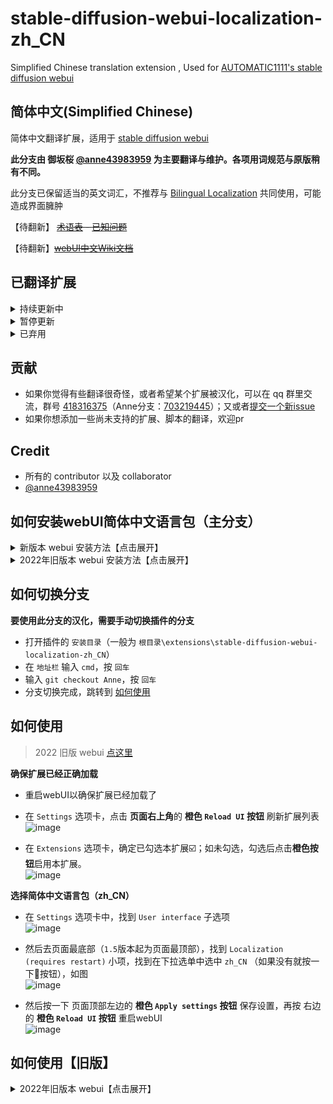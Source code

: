 # stable-diffusion-webui-localization-zh_CN
Simplified Chinese translation extension , Used for [AUTOMATIC1111's stable diffusion webui](https://github.com/AUTOMATIC1111/stable-diffusion-webui)

## 简体中文(Simplified Chinese)
简体中文翻译扩展，适用于 [stable diffusion webui](https://github.com/AUTOMATIC1111/stable-diffusion-webui)

**此分支由 御坂桜 [@anne43983959](https://github.com/anne43983959) 为主要翻译与维护。各项用词规范与原版稍有不同。**

此分支已保留适当的英文词汇，不推荐与 [Bilingual Localization](https://github.com/journey-ad/sd-webui-bilingual-localization) 共同使用，可能造成界面臃肿 


【待翻新】 ~~[术语表](Terminology.md) - [已知问题](Known-Bug.md)~~

【待翻新】~~[webUI中文Wiki文档](https://github.com/dtlnor/stable-diffusion-webui-localization-zh_CN/wiki)~~

## 已翻译扩展
<details>
  <summary>持续更新中</summary>

  - [x] [composable-lora / LoRA修饰限制](https://github.com/a2569875/stable-diffusion-webui-composable-lora)  
  - [x] [controlnet / 扩散控制网络](https://github.com/Mikubill/sd-webui-controlnet)  
  - [x] [images-browser / 图库浏览器](https://github.com/AlUlkesh/stable-diffusion-webui-images-browser)  
  - [x] [Multidiffusion / 分块多重扩散](https://github.com/pkuliyi2015/multidiffusion-upscaler-for-automatic1111)  
  - [x] [tagcomplete / tag自动补全](https://github.com/DominikDoom/a1111-sd-webui-tagcomplete)  
  - [x] [two-shot/latent couple / 画面分区(Latent Couple)](https://github.com/ashen-sensored/stable-diffusion-webui-two-shot)  
  - [x] [Civitai-Helper / C站助手](https://github.com/butaixianran/Stable-Diffusion-Webui-Civitai-Helper)  
  - [x] [kitchen-theme / Kitchen 主题](https://github.com/canisminor1990/sd-web-ui-kitchen-theme)  
  - [x] [prompt-all-in-one / 提示词管理](https://github.com/Physton/sd-webui-prompt-all-in-one)  
  - [x] [lora-block-weight / LoRA权重分层设置插件](https://github.com/hako-mikan/sd-webui-lora-block-weight)  
  - [x] [zoomimage / 页内图片浏览缩放控件](https://github.com/viyiviyi/stable-diffusion-webui-zoomimage)  
  - [x] [sd_shutdown_button / 一键退出按钮](https://github.com/EnsignMK/sd_shutdown_button)  
  - [x] [Toolkit / 模型工具包](https://github.com/arenasys/stable-diffusion-webui-model-toolkit)  
</details>
<details>
  <summary>暂停更新</summary>

  - [x] [cutoff / 色彩分离](https://github.com/hnmr293/sd-webui-cutoff)  
  - [x] [3d-open-pose-editor / 3D OpenPose 编辑器](https://github.com/nonnonstop/sd-webui-3d-open-pose-editor)  
  - [x] [Config-Presets / 预设配置](https://github.com/Zyin055/Config-Presets)  
  - [x] [system-info / 系统信息](https://github.com/vladmandic/sd-extension-system-info)  
  - [x] [openpose-editor / OpenPose 编辑器](https://github.com/fkunn1326/openpose-editor)  
  - [x] [After Detailer，Adetailer / 细节修复](https://github.com/Bing-su/adetailer)  
  - [x] [sd-webui-comfyui / 嵌入式 ComfyUI 插件](https://github.com/ModelSurge/sd-webui-comfyui)  
  - [x] [PBRemTools / PBRem背景去除](https://github.com/mattyamonaca/PBRemTools)  
  - [x] [wd14-tagger / WD1.4 Tag反推](https://github.com/picobyte/stable-diffusion-webui-wd14-tagger)  
  - [x] [ML-Danbooru / MLDanbooru Tag反推](https://github.com/7eu7d7/ML-Danbooru-webui.git)  
  - [x] [SuperMerger / SuperMerger](https://github.com/hako-mikan/sd-webui-supermerger)  
  - [x] [sd-ratio-lock / 画面比例控件](https://github.com/bit9labs/sd-ratio-lock)  
</details>
<details>
  <summary>已弃用</summary>

  - [ ] [Cozy-Nest / Cozy-Nest主题](https://github.com/Nevysha/Cozy-Nest)  
  - [ ] [grid_add_image_number / 图片序号标注插件](https://github.com/AlUlkesh/sd_grid_add_image_number)  
  - [ ] [aesthetic-scorer / 美学评分插件](https://github.com/vladmandic/sd-extension-aesthetic-scorer)  
  - [ ] [pixelization / 像素化插件](https://github.com/AUTOMATIC1111/stable-diffusion-webui-pixelization)  
  - [ ] [tokenizer / 词元分析器](https://github.com/AUTOMATIC1111/stable-diffusion-webui-tokenizer)  
  - [ ] [vram-estimator / 显存评估](https://github.com/space-nuko/a1111-stable-diffusion-webui-vram-estimator)  
  - [ ] [Dataset Tag Editor / 数据集 Tag 编辑器](https://github.com/toshiaki1729/stable-diffusion-webui-dataset-tag-editor)  
  - [ ] [lycoris / LyCORIS插件](https://github.com/KohakuBlueleaf/a1111-sd-webui-lycoris)  
  - [ ] [Local Latent upscaLer / 局部细化](https://github.com/hnmr293/sd-webui-llul)  
  - [ ] [locon / LoCon插件](https://github.com/KohakuBlueleaf/a1111-sd-webui-locon)  
  - [ ] [Hires.fix+ / 高分辨率修复+](https://github.com/lihaoyun6/sd-webui-Hires-fix-Plus)  
  - [ ] [auto-translate-language / 自动翻译](https://github.com/hyd998877/stable-diffusion-webui-auto-translate-language)  
  - [ ] [novelai-2-local-prompt / novelai 转 webui 括号](https://github.com/animerl/novelai-2-local-prompt)  
  - [ ] [depth-lib / 深度图编辑插件](https://github.com/jexom/sd-webui-depth-lib)  
  - [ ] [rembg / 背景去除插件](https://github.com/AUTOMATIC1111/stable-diffusion-webui-rembg)  
  - [ ] [merge-block-weighted / 分块加权模型合并插件(MBW)](https://github.com/bbc-mc/sdweb-merge-block-weighted-gui)  
  - [ ] [additional-networks / 附加网络(AddNet)](https://github.com/kohya-ss/sd-webui-additional-networks)  
  - [ ] [Regional Prompter / 画面分区(Regional Prompter)](https://github.com/hako-mikan/sd-webui-regional-prompter)  
  - [ ] [bilingual-localization / 双语本地化插件](https://github.com/journey-ad/sd-webui-bilingual-localization)  
  - [ ] [catppuccin / 界面个性化设置](https://github.com/catppuccin/stable-diffusion-webui)  
  - [ ] [gelbooru-prompt / Gelbooru标签自动摘录](https://github.com/antis0007/sd-webui-gelbooru-prompt)  
  - [ ] [model-converter / 模型格式转换](https://github.com/Akegarasu/sd-webui-model-converter)  
  - [ ] [multiple-hypernetworks / 多超网络加载](https://github.com/antis0007/sd-webui-multiple-hypernetworks)  
  - [ ] [posex / 3D OpenPose 编辑器(Posex)](https://github.com/hnmr293/posex)  
  - [ ] [xyplus / X/Y图表 Plus 插件](https://github.com/bbc-mc/sdweb-xyplus)  
  - [ ] [prompt_translator / 机翻提示词(Prompt Translator)](https://github.com/ParisNeo/prompt_translator)  
  - [ ] [Token Merging / 词元合并加速](https://github.com/SLAPaper/a1111-sd-webui-tome)  
  - [ ] [TensorRT / TensorRT支持插件](https://github.com/AUTOMATIC1111/stable-diffusion-webui-tensorrt)  
  - [ ] [vectorscope-cc / Vectorscope CC 调色器](https://github.com/Haoming02/sd-webui-vectorscope-cc)  

</details>

## 贡献
- 如果你觉得有些翻译很奇怪，或者希望某个扩展被汉化，可以在 qq 群里交流，群号 [418316375](http://qm.qq.com/cgi-bin/qm/qr?_wv=1027&k=thuOC8Ptq5xMV2AwyXwPgnTwMumDBrAP&authKey=DiYFGSuBpaFkMvzx4IyO7J3RD4wq4hvVrz%2BIa8wHuZ6%2F3EK9BH3R0XOweb0oRv%2By&noverify=0&group_code=418316375)（Anne分支：[703219445](http://qm.qq.com/cgi-bin/qm/qr?_wv=1027&k=BXSQ51FJ1Tx3VIjWsC3nt1PoVtZh1_Se&authKey=iTeH%2FHeGSo6HCNNnefh%2FsrBNnY%2F%2BeSx73%2BX1uTc4e4TGYkordrWQz1nH8Ll77RAe&noverify=0&group_code=703219445)）；又或者[提交一个新issue](https://github.com/dtlnor/stable-diffusion-webui-localization-zh_CN/issues/new/choose)
- 如果你想添加一些尚未支持的扩展、脚本的翻译，欢迎pr

## Credit
- 所有的 contributor 以及 collaborator
- [@anne43983959](https://github.com/anne43983959)

## 如何安装webUI简体中文语言包（主分支）

<details>
  <summary>新版本 webui 安装方法【点击展开】</summary>

  ### 1. 通过官方扩展列表安装（需要切换分支）
  此扩展可以在 **Extension** 选项卡里面通过加载官方插件列表直接安装
  - 点击 `Extension` 选项卡，点击 `Avaliable` 子选项卡
  - **取消勾选** `localization`，再把其他勾上，然后点击 **橙色按钮**，如下图
  ![image](https://user-images.githubusercontent.com/21131439/220507253-65b91219-05ac-4932-a129-0fcd1e55ffaa.png)

  - 在 `zh_CN Localization` 这一项的右边点击 `install`
  ![image](https://user-images.githubusercontent.com/21131439/220507520-77eab48a-272b-4a06-a38a-ca721181092f.png)
  - 安装完成，跳转到 [如何切换分支](#如何切换分支)

  ### 2. 或者，通过网址安装（需要切换分支）
  - 点击 `Extension` 选项卡，点击 `Install from URL` 子选项卡
  - 复制本 git 仓库网址：
  ```
  https://github.com/dtlnor/stable-diffusion-webui-localization-zh_CN
  ```
  - 粘贴进 URL 栏，点击 `Install`，如图
  ![image](https://user-images.githubusercontent.com/60730393/202898107-e207d645-e446-456c-8a5b-6dd400eba480.png)  
  - 安装完成，跳转到 [如何切换分支](#如何切换分支)

  ### 3. 又或者，直接下载然后放在对应路径（无法自动更新）
  - [下载本 git 仓库](https://github.com/dtlnor/stable-diffusion-webui-localization-zh_CN/archive/refs/heads/Anne.zip)为 zip 档案
  ![image](https://user-images.githubusercontent.com/60730393/202898203-8f4265ff-efc1-4cb4-887a-86af291c000e.png)  

  - 解压，并把文件夹放置在 webui 根目录下的 `extensions` 文件夹中，放好之后应该会如下图
  ![image](https://user-images.githubusercontent.com/60730393/202898631-e4f6b3e2-b1d2-4258-b003-3142597fff3b.png)  
  - 安装完成，跳转到 [如何使用](#如何使用)

</details>

<details>
  <summary>2022年旧版本 webui 安装方法【点击展开】</summary>

  ### 1. 通过官方扩展列表安装【旧版】（需要切换分支）
  此扩展可以在 **extension** 选项卡里面通过加载官方插件列表直接安装
  - 点击 `extension` 选项卡，点击 `Avaliable` 子选项卡
  - **取消勾选** `localization`，然后点击 **橙色按钮**，如下图
  ![image](https://user-images.githubusercontent.com/60730393/202897956-484e2aaa-89db-4612-8e69-8d76458e23d0.png)  

  - 在 `zh_CN Localization` 这一项的右边点击 `install`
  ![image](https://user-images.githubusercontent.com/60730393/202897890-cd502e8d-dee0-48f8-835a-c3446cfb526c.png)
  - 安装完成，跳转到 [如何切换分支](#如何切换分支)

  ### 2. 或者，通过网址安装【旧版】（需要切换分支）
  - 点击 `extension` 选项卡，点击 `Install from URL` 子选项卡
  - 复制本 git 仓库网址：
  ```
  https://github.com/dtlnor/stable-diffusion-webui-localization-zh_CN
  ```
  - 粘贴进 URL 栏，点击 `Install`，如图
  ![image](https://user-images.githubusercontent.com/60730393/202898107-e207d645-e446-456c-8a5b-6dd400eba480.png)  
  - 安装完成，跳转到 [如何切换分支](#如何切换分支)

  ### 3. 又或者，直接下载然后放在对应路径【旧版】（无法自动更新）
  - [下载本 git 仓库](https://github.com/dtlnor/stable-diffusion-webui-localization-zh_CN/archive/refs/heads/Anne.zip)为 zip 档案
  ![image](https://user-images.githubusercontent.com/60730393/202898203-8f4265ff-efc1-4cb4-887a-86af291c000e.png)  

  - 解压，并把文件夹放置在 webui 根目录下的 `extensions` 文件夹中，放好之后应该会如下图
  ![image](https://user-images.githubusercontent.com/60730393/202898631-e4f6b3e2-b1d2-4258-b003-3142597fff3b.png)  
  - 安装完成，跳转到 [如何使用](#如何使用)

</details>

## 如何切换分支
 **要使用此分支的汉化，需要手动切换插件的分支**  
- 打开插件的 `安装目录`（一般为 `根目录\extensions\stable-diffusion-webui-localization-zh_CN`）
- 在 `地址栏` 输入 `cmd`，按 `回车`
- 输入 `git checkout Anne`，按 `回车`
- 分支切换完成，跳转到 [如何使用](#如何使用)
## 如何使用

  > 2022 旧版 webui [点这里](#如何使用旧版)
  
  **确保扩展已经正确加载**  
  
  - 重启webUI以确保扩展已经加载了  
  
  - 在 `Settings` 选项卡，点击 **页面右上角**的 **橙色 `Reload UI` 按钮** 刷新扩展列表  
    ![image](https://user-images.githubusercontent.com/21131439/220509147-89b29802-2f9f-4db2-a21d-2dc99afa2d96.png)  

  - 在 `Extensions` 选项卡，确定已勾选本扩展☑️；如未勾选，勾选后点击**橙色按钮**启用本扩展。  
    ![image](https://user-images.githubusercontent.com/21131439/220509469-5c2af595-aece-4405-88f4-eb0638f8f22a.png)  

  **选择简体中文语言包（zh_CN）**  
  
  - 在 `Settings` 选项卡中，找到 `User interface` 子选项  
    ![image](https://user-images.githubusercontent.com/21131439/220509760-b8680fcd-9673-47e3-ba47-2ae0baf41d51.png)  
  
  - 然后去页面最底部（`1.5`版本起为页面最顶部），找到 `Localization (requires restart)` 小项，找到在下拉选单中选中 `zh_CN` （如果没有就按一下🔄按钮），如图  
  ![image](https://user-images.githubusercontent.com/21131439/220510690-4445c0bc-b70b-4943-b69c-270faa7cffc1.png)  

  - 然后按一下 页面顶部左边的 **橙色 `Apply settings` 按钮** 保存设置，再按 右边的 **橙色 `Reload UI` 按钮** 重启webUI  
  ![image](https://user-images.githubusercontent.com/21131439/220510486-90a1cf87-345b-48a7-8286-26dc02c0634e.png)  

</details>

## 如何使用【旧版】

<details>
  <summary> 2022年旧版本 webui【点击展开】</summary>


  **重启webUI以启用扩展**
  - 在 `Settings` 选项卡，点击 **页面底部**的 **橙色按钮** 刷新扩展列表
  - 在 `Extensions` 选项卡，确定已勾选本扩展☑️；如未勾选，勾选后点击**橙色按钮**启用本扩展。  

  **选择简体中文语言包（zh_CN）**  
  - 在 `Settings` 选项卡中，找到 `Localization (requires restart)` 小项，然后在下拉选单中选中 `zh_CN` （如果没有就按一下🔄按钮），如图  
  ![image](https://user-images.githubusercontent.com/60730393/202900620-263cbdd3-0559-4b08-acd6-29570add8a3f.png)  

  - 然后按一下 页面顶部的  **橙色按钮** 保存设置，再按 页面底部的 **橙色按钮** 重启webUI  
  ![image](https://user-images.githubusercontent.com/60730393/202901412-26765c04-e69c-4beb-a56b-9e310ed273ca.png)  
  ![image](https://user-images.githubusercontent.com/60730393/202901401-de7d34e9-67c6-4f39-8f5f-b0c0c7a58b54.png)

</details>
